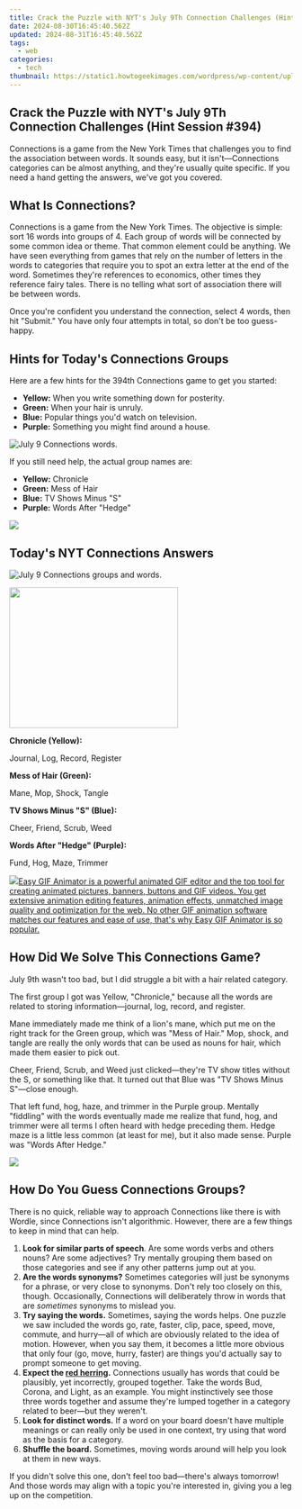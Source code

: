 ```yaml
---
title: Crack the Puzzle with NYT's July 9Th Connection Challenges (Hint Session #394)
date: 2024-08-30T16:45:40.562Z
updated: 2024-08-31T16:45:40.562Z
tags:
  - web
categories:
  - tech
thumbnail: https://static1.howtogeekimages.com/wordpress/wp-content/uploads/2024/06/nyt-connections-game-icon-on-a-phone-screen-and-several-magnifying-glasses-and-question-marks-around-it.jpg
---
```


## Crack the Puzzle with NYT's July 9Th Connection Challenges (Hint Session #394)

Connections is a game from the New York Times that challenges you to find the association between words. It sounds easy, but it isn't—Connections categories can be almost anything, and they're usually quite specific. If you need a hand getting the answers, we've got you covered.

##  What Is Connections?

 Connections is a game from the New York Times. The objective is simple: sort 16 words into groups of 4\. Each group of words will be connected by some common idea or theme. That common element could be anything. We have seen everything from games that rely on the number of letters in the words to categories that require you to spot an extra letter at the end of the word. Sometimes they're references to economics, other times they reference fairy tales. There is no telling what sort of association there will be between words.

 Once you're confident you understand the connection, select 4 words, then hit "Submit." You have only four attempts in total, so don't be too guess-happy.

##  Hints for Today's Connections Groups

 Here are a few hints for the 394th Connections game to get you started:

* **Yellow:** When you write something down for posterity.
* **Green:** When your hair is unruly.
* **Blue:** Popular things you'd watch on television.
* **Purple:** Something you might find around a house.

![July 9 Connections words.](https://static1.howtogeekimages.com/wordpress/wp-content/uploads/2024/07/july-9-connections.png) 

 If you still need help, the actual group names are:

* **Yellow:** Chronicle
* **Green:** Mess of Hair
* **Blue:** TV Shows Minus "S"
* **Purple:** Words After "Hedge"

<!-- affiliate ads begin -->
<a href="https://shop.incomedia.eu/order/checkout.php?PRODS=12730965&QTY=1&AFFILIATE=108875&CART=1"><img src="https://incomedia.eu/files/images/affiliates/w5/03_WBSX5_728x90_red_CTA.jpg" border="0"></a>
<!-- affiliate ads end -->
##  Today's NYT Connections Answers

![July 9 Connections groups and words.](https://static1.howtogeekimages.com/wordpress/wp-content/uploads/2024/07/july-9-connections-filled.png) 

<!-- affiliate ads begin -->
<a href="https://caperobbin.sjv.io/c/5597632/2006123/18460" target="_top" id="2006123"><img src="//a.impactradius-go.com/display-ad/18460-2006123" border="0" alt="" width="300" height="250"/></a><img height="0" width="0" src="https://imp.pxf.io/i/5597632/2006123/18460" style="position:absolute;visibility:hidden;" border="0" />
<!-- affiliate ads end -->
**Chronicle (Yellow):** 

 Journal, Log, Record, Register

**Mess of Hair (Green):** 

 Mane, Mop, Shock, Tangle

**TV Shows Minus "S" (Blue):** 

 Cheer, Friend, Scrub, Weed

**Words After "Hedge" (Purple):** 

 Fund, Hog, Maze, Trimmer

<!-- affiliate ads begin -->
<a href="https://secure.2checkout.com/order/checkout.php?PRODS=174416&QTY=1&AFFILIATE=108875&CART=1"><img src="https://www.easygifanimator.net/images/gif-animator.png" border="0">Easy GIF Animator is a powerful animated GIF editor and the top tool for creating animated pictures, banners, buttons and GIF videos. You get extensive animation editing features, animation effects, unmatched image quality and optimization for the web. No other GIF animation software matches our features and ease of use, that's why Easy GIF Animator is so popular.</a>
<!-- affiliate ads end -->
##  How Did We Solve This Connections Game?

 July 9th wasn't too bad, but I did struggle a bit with a hair related category.

 The first group I got was Yellow, "Chronicle," because all the words are related to storing information—journal, log, record, and register.

 Mane immediately made me think of a lion's mane, which put me on the right track for the Green group, which was "Mess of Hair." Mop, shock, and tangle are really the only words that can be used as nouns for hair, which made them easier to pick out.

 Cheer, Friend, Scrub, and Weed just clicked—they're TV show titles without the S, or something like that. It turned out that Blue was "TV Shows Minus S"—close enough.

 That left fund, hog, haze, and trimmer in the Purple group. Mentally "fiddling" with the words eventually made me realize that fund, hog, and trimmer were all terms I often heard with hedge preceding them. Hedge maze is a little less common (at least for me), but it also made sense. Purple was "Words After Hedge."

<!-- affiliate ads begin -->
<a href="https://estore.macxdvd.com/order/checkout.php?PRODS=4526659&QTY=1&AFFILIATE=108875&CART=1"><img src="https://www.macxdvd.com/affiliate/new-banner/vcp-500x500.jpg" border="0"></a>
<!-- affiliate ads end -->
##  How Do You Guess Connections Groups?

 There is no quick, reliable way to approach Connections like there is with Wordle, since Connections isn't algorithmic. However, there are a few things to keep in mind that can help.

1. **Look for similar parts of speech**. Are some words verbs and others nouns? Are some adjectives? Try mentally grouping them based on those categories and see if any other patterns jump out at you.
2. **Are the words synonyms?** Sometimes categories will just be synonyms for a phrase, or very close to synonyms. Don't rely too closely on this, though. Occasionally, Connections will deliberately throw in words that are _sometimes_ synonyms to mislead you.
3. **Try saying the words.** Sometimes, saying the words helps. One puzzle we saw included the words go, rate, faster, clip, pace, speed, move, commute, and hurry—all of which are obviously related to the idea of motion. However, when you say them, it becomes a little more obvious that only four (go, move, hurry, faster) are things you'd actually say to prompt someone to get moving.
4. **Expect the [red herring](https://www.merriam-webster.com/dictionary/red%20herring).** Connections usually has words that could be plausibly, yet incorrectly, grouped together. Take the words Bud, Corona, and Light, as an example. You might instinctively see those three words together and assume they're lumped together in a category related to beer—but they weren't.
5. **Look for distinct words.** If a word on your board doesn't have multiple meanings or can really only be used in one context, try using that word as the basis for a category.
6. **Shuffle the board.** Sometimes, moving words around will help you look at them in new ways.

 If you didn't solve this one, don't feel too bad—there's always tomorrow! And those words may align with a topic you're interested in, giving you a leg up on the competition.

<ins class="adsbygoogle"
     style="display:block"
     data-ad-format="autorelaxed"
     data-ad-client="ca-pub-7571918770474297"
     data-ad-slot="1223367746"></ins>



<ins class="adsbygoogle"
     style="display:block"
     data-ad-client="ca-pub-7571918770474297"
     data-ad-slot="8358498916"
     data-ad-format="auto"
     data-full-width-responsive="true"></ins>



